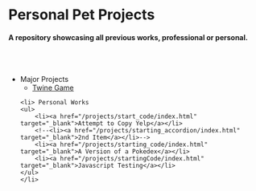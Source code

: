<html>
<!--embed src="/music/good_enough.mp3" width="180" height="90" loop="false" autostart="false" hidden="true" /-->
<link rel="stylesheet" href="/styles.css">
<body>
<a class="heading">
<h1>Personal Pet Projects</h1>
<h4>A repository showcasing all previous works, professional or personal.</h4><br>
</a>
<br>
<!--a class = "music">
	<iframe width="560" height="315" src="https://www.youtube.com/embed/5qap5aO4i9A" frameborder="0" allow="accelerometer; autoplay; clipboard-write; encrypted-media; gyroscope; picture-in-picture" allowfullscreen></iframe>
</a-->
<a class="listings">
<ul>
	<li> Major Projects
	<ul>
		<li><a href="https://gamingcrab0.itch.io/gatech-proto" target="_blank">Twine Game</a></li>
	</ul>
	</li>
	
	<li> Personal Works
	<ul>
		<li><a href="/projects/start_code/index.html" target="_blank">Attempt to Copy Yelp</a></li>
		<!--<li><a href="/projects/starting_accordion/index.html" target="_blank">2nd Item</a></li>-->
		<li><a href="/projects/starting_code/index.html" target="_blank">A Version of a Pokedex</a></li>
		<li><a href="/projects/startingCode/index.html" target="_blank">Javascript Testing</a></li>
	</ul>
	</li>
</ul>
</a>
</body>
</html>